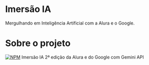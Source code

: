 # Imersão IA
Mergulhando em Inteligência Artificial com a Alura e o Google.

# Sobre o projeto
[![NPM](https://img.shields.io/npm/l/react)](https://github.com/marcosrogerio-jrf/projeto-imersao-alura-google/blob/main/LICENSE)
Imersão IA 2ª edição da Alura e do Google com Gemini API
